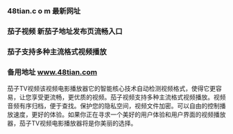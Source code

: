 ### 48tian.c o m 最新网址
### 茄子视频 新茄子地址发布页流畅入口
### 茄子支持多种主流格式视频播放
### 备用地址 www.48tian.com
茄子TV视频该视频电影播放器它的智能核心技术自动检测视频格式，使得它更容易，让您享受更流畅，更优质的视频。茄子视频支持多种主流格式视频播放。视频音频有序归档，便于查找。保护您的隐私空间，视频文件加密。可以自由的控制播放速度，更好的体验。如果你正在寻求一个美好的用户体验和用户界面的视频播放器，茄子TV视频电影播放器将是你美丽的选择。
